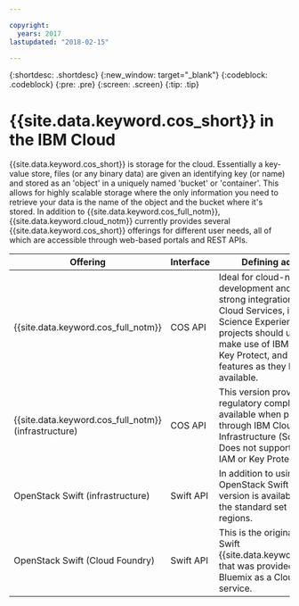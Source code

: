 ```yaml
---

copyright:
  years: 2017
lastupdated: "2018-02-15"

---
```

{:shortdesc: .shortdesc}
{:new_window: target="_blank"}
{:codeblock: .codeblock}
{:pre: .pre}
{:screen: .screen}
{:tip: .tip}


# {{site.data.keyword.cos_short}} in the IBM Cloud

{{site.data.keyword.cos_short}} is storage for the cloud.  Essentially a key-value store, files (or any binary data) are given an identifying key (or name) and stored as an 'object' in a uniquely named 'bucket' or 'container'. This allows for highly scalable storage where the only information you need to retrieve your data is the name of the object and the bucket where it's stored.
In addition to {{site.data.keyword.cos_full_notm}}, {{site.data.keyword.cloud_notm}} currently provides several {{site.data.keyword.cos_short}} offerings for different user needs, all of which are accessible through web-based portals and REST APIs.

| Offering                                   | Interface | Defining advantage                             | Docs |
|--------------------------------------------|-----------|------------------------------------------------|------|
| {{site.data.keyword.cos_full_notm}}        | COS API   | Ideal for cloud-native development and provides strong integration with IBM Cloud Services, including Data Science Experience. Most new projects should use this to make use of IBM Cloud IAM, Key Protect, and other new features as they become available. | [Link](/docs/services/cloud-object-storage/getting-started.html) |
| {{site.data.keyword.cos_full_notm}} (infrastructure)  | COS API   | This version provides certain regulatory compliance only available when purchasing through IBM Cloud Infrastructure (SoftLayer).  Does not support IBM Cloud IAM or Key Protect. | [Link](/docs/infrastructure/cloud-object-storage-infrastructure/quickstart.html) |
| OpenStack Swift (infrastructure)           | Swift API | In addition to using the OpenStack Swift API, this version is available outside of the standard set of IBM Cloud regions. | [Link](/docs/infrastructure/objectstorage-swift/index.html) |
| OpenStack Swift (Cloud Foundry)            | Swift API | This is the original OpenStack Swift {{site.data.keyword.cos_short}} that was provided through Bluemix as a Cloud Foundry service. | [Link](/docs/services/ObjectStorage/index.html) |
